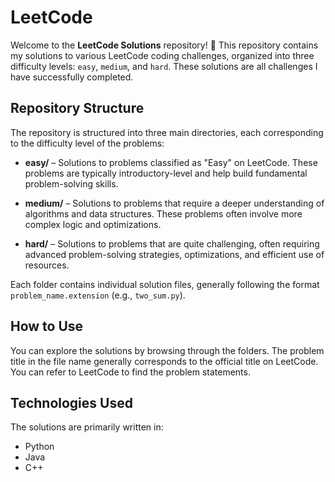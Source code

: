 # LeetCode

Welcome to the **LeetCode Solutions** repository! 🎯 This repository contains my solutions to various LeetCode coding challenges, organized into three difficulty levels: `easy`, `medium`, and `hard`. These solutions are all challenges I have successfully completed.

## Repository Structure

The repository is structured into three main directories, each corresponding to the difficulty level of the problems:

- **easy/** – Solutions to problems classified as "Easy" on LeetCode. These problems are typically introductory-level and help build fundamental problem-solving skills.
  
- **medium/** – Solutions to problems that require a deeper understanding of algorithms and data structures. These problems often involve more complex logic and optimizations.
  
- **hard/** – Solutions to problems that are quite challenging, often requiring advanced problem-solving strategies, optimizations, and efficient use of resources.

Each folder contains individual solution files, generally following the format `problem_name.extension` (e.g., `two_sum.py`).

## How to Use

You can explore the solutions by browsing through the folders. The problem title in the file name generally corresponds to the official title on LeetCode. You can refer to LeetCode to find the problem statements.

## Technologies Used

The solutions are primarily written in:

- Python
- Java
- C++
